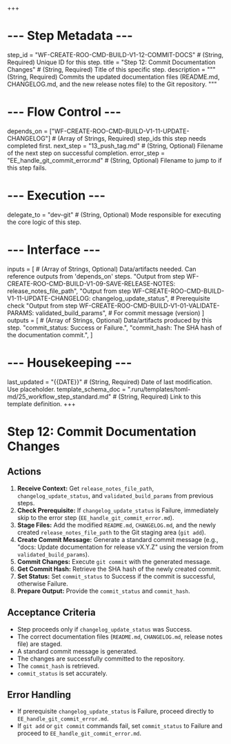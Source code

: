 +++
# --- Step Metadata ---
step_id = "WF-CREATE-ROO-CMD-BUILD-V1-12-COMMIT-DOCS" # (String, Required) Unique ID for this step.
title = "Step 12: Commit Documentation Changes" # (String, Required) Title of this specific step.
description = """
(String, Required) Commits the updated documentation files (README.md, CHANGELOG.md,
and the new release notes file) to the Git repository.
"""

# --- Flow Control ---
depends_on = ["WF-CREATE-ROO-CMD-BUILD-V1-11-UPDATE-CHANGELOG"] # (Array of Strings, Required) step_ids this step needs completed first.
next_step = "13_push_tag.md" # (String, Optional) Filename of the next step on successful completion.
error_step = "EE_handle_git_commit_error.md" # (String, Optional) Filename to jump to if this step fails.

# --- Execution ---
delegate_to = "dev-git" # (String, Optional) Mode responsible for executing the core logic of this step.

# --- Interface ---
inputs = [ # (Array of Strings, Optional) Data/artifacts needed. Can reference outputs from 'depends_on' steps.
    "Output from step WF-CREATE-ROO-CMD-BUILD-V1-09-SAVE-RELEASE-NOTES: release_notes_file_path",
    "Output from step WF-CREATE-ROO-CMD-BUILD-V1-11-UPDATE-CHANGELOG: changelog_update_status", # Prerequisite check
    "Output from step WF-CREATE-ROO-CMD-BUILD-V1-01-VALIDATE-PARAMS: validated_build_params", # For commit message (version)
]
outputs = [ # (Array of Strings, Optional) Data/artifacts produced by this step.
    "commit_status: Success or Failure.",
    "commit_hash: The SHA hash of the documentation commit.",
]

# --- Housekeeping ---
last_updated = "{{DATE}}" # (String, Required) Date of last modification. Use placeholder.
template_schema_doc = ".ruru/templates/toml-md/25_workflow_step_standard.md" # (String, Required) Link to this template definition.
+++

# Step 12: Commit Documentation Changes

## Actions

1.  **Receive Context:** Get `release_notes_file_path`, `changelog_update_status`, and `validated_build_params` from previous steps.
2.  **Check Prerequisite:** If `changelog_update_status` is Failure, immediately skip to the error step (`EE_handle_git_commit_error.md`).
3.  **Stage Files:** Add the modified `README.md`, `CHANGELOG.md`, and the newly created `release_notes_file_path` to the Git staging area (`git add`).
4.  **Create Commit Message:** Generate a standard commit message (e.g., "docs: Update documentation for release vX.Y.Z" using the version from `validated_build_params`).
5.  **Commit Changes:** Execute `git commit` with the generated message.
6.  **Get Commit Hash:** Retrieve the SHA hash of the newly created commit.
7.  **Set Status:** Set `commit_status` to Success if the commit is successful, otherwise Failure.
8.  **Prepare Output:** Provide the `commit_status` and `commit_hash`.

## Acceptance Criteria

*   Step proceeds only if `changelog_update_status` was Success.
*   The correct documentation files (`README.md`, `CHANGELOG.md`, release notes file) are staged.
*   A standard commit message is generated.
*   The changes are successfully committed to the repository.
*   The `commit_hash` is retrieved.
*   `commit_status` is set accurately.

## Error Handling

*   If prerequisite `changelog_update_status` is Failure, proceed directly to `EE_handle_git_commit_error.md`.
*   If `git add` or `git commit` commands fail, set `commit_status` to Failure and proceed to `EE_handle_git_commit_error.md`.
